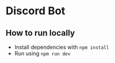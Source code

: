 # Discord Bot

## How to run locally
- Install dependencies with `npm install`
- Run using `npm run dev`
